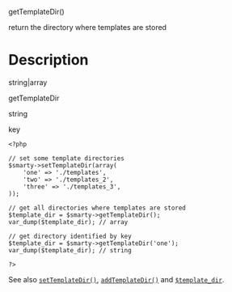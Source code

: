 getTemplateDir()

return the directory where templates are stored

Description
===========

string\|array

getTemplateDir

string

key

    <?php

    // set some template directories
    $smarty->setTemplateDir(array(
        'one' => './templates',
        'two' => './templates_2',
        'three' => './templates_3',
    ));

    // get all directories where templates are stored
    $template_dir = $smarty->getTemplateDir();
    var_dump($template_dir); // array

    // get directory identified by key
    $template_dir = $smarty->getTemplateDir('one');
    var_dump($template_dir); // string

    ?>

See also [`setTemplateDir()`](#api.set.template.dir),
[`addTemplateDir()`](#api.add.template.dir) and
[`$template_dir`](#variable.template.dir).
